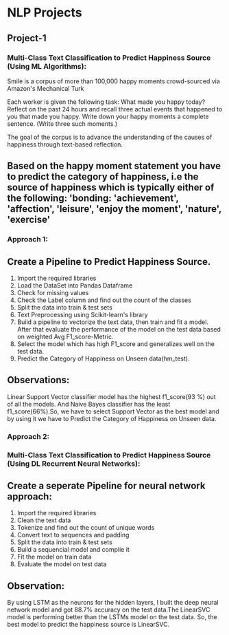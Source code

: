 # NLP Projects

## Project-1
### Multi-Class Text Classification to Predict Happiness Source (Using ML Algorithms):
 
Smile is a corpus of more than 100,000 happy moments crowd-sourced via Amazon's Mechanical Turk

Each worker is given the following task: What made you happy today? Reflect on the past 24 hours and recall three actual events that happened to you that made you happy. Write down your happy moments a complete sentence. (Write three such moments.)

The goal of the corpus is to advance the understanding of the causes of happiness through text-based reflection.

## Based on the happy moment statement you have to predict the category of happiness, i.e the source of happiness which is typically either of the following: 'bonding: 'achievement', 'affection', 'leisure', 'enjoy the moment', 'nature', 'exercise'

### Approach 1:
## Create a Pipeline to Predict Happiness Source.
1. Import the required libraries
2. Load the DataSet into Pandas Dataframe
3. Check for missing values
4. Check the Label column and find out the count of the classes
5. Split the data into train & test sets
6. Text Preprocessing using Scikit-learn's library
7. Build a pipeline to vectorize the text data, then train and fit a model. After that evaluate the performance of the model on the test data based on weighted Avg F1_score-Metric.
8. Select the model which has high F1_score and generalizes well on the test data.
9. Predict the Category of Happiness on Unseen data(hm_test).

## Observations:
Linear Support Vector classifier model has the highest f1_score(93 %) out of all the models. And Naive Bayes classifier has the least f1_score(66%).So, we have to select Support Vector as the best model and by using it we have to Predict the Category of Happiness on Unseen data.

### Approach 2:
### Multi-Class Text Classification to Predict Happiness Source (Using DL Recurrent Neural Networks):
## Create a seperate Pipeline for neural network approach:
1. Import the required libraries
2. Clean the text data
3. Tokenize and find out the count of unique words
4. Convert text to sequences and padding
5. Split the data into train & test sets
6. Build a sequencial model and complie it
7. Fit the model on train data
8. Evaluate the model on test data

## Observation:
By using LSTM as the neurons for the hidden layers, I built the deep neural network model and got 88.7% accuracy on the test data.The LinearSVC model is performing better than the LSTMs model on the test data. So, the best model to predict the happiness source is LinearSVC.



